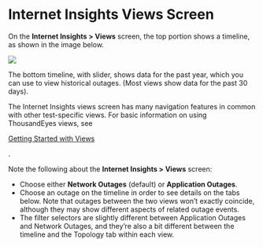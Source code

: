 # Internet Insights Views Screen

On the **Internet Insights > Views** screen, the top portion shows a timeline, as shown in the image below.

![](https://2360053865-files.gitbook.io/\~/files/v0/b/gitbook-x-prod.appspot.com/o/spaces%2F-M4QARF6s57qxMrOHDTZ%2Fuploads%2Fgit-blob-098d7f26b6aaafa747d37f60a4e03e359f4ba03b%2Finternet-insights-002-timeline-network-outages.png?alt=media)

The bottom timeline, with slider, shows data for the past year, which you can use to view historical outages. (Most views show data for the past 30 days).

The Internet Insights views screen has many navigation features in common with other test-specific views. For basic information on using ThousandEyes views, see

[Getting Started with Views](https://docs.thousandeyes.com/product-documentation/getting-started/getting-started-with-views)

.

Note the following about the **Internet Insights > Views** screen:

* Choose either **Network Outages** (default) or **Application Outages**.
* Choose an outage on the timeline in order to see details on the tabs below. Note that outages between the two views won’t exactly coincide, although they may show different aspects of related outage events.
* The filter selectors are slightly different between Application Outages and Network Outages, and they’re also a bit different between the timeline and the Topology tab within each view.
